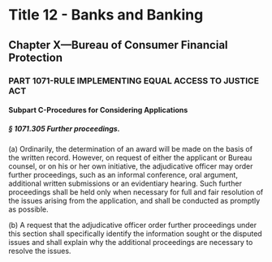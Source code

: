 
# Title 12 - Banks and Banking
## Chapter X—Bureau of Consumer Financial Protection
### PART 1071-RULE IMPLEMENTING EQUAL ACCESS TO JUSTICE ACT
#### Subpart C-Procedures for Considering Applications
##### § 1071.305 Further proceedings.

(a) Ordinarily, the determination of an award will be made on the basis of the written record. However, on request of either the applicant or Bureau counsel, or on his or her own initiative, the adjudicative officer may order further proceedings, such as an informal conference, oral argument, additional written submissions or an evidentiary hearing. Such further proceedings shall be held only when necessary for full and fair resolution of the issues arising from the application, and shall be conducted as promptly as possible.

(b) A request that the adjudicative officer order further proceedings under this section shall specifically identify the information sought or the disputed issues and shall explain why the additional proceedings are necessary to resolve the issues.
